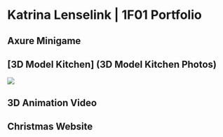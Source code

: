 # Katrina Lenselink | 1F01 Portfolio

## Axure Minigame 




## [3D Model Kitchen] (3D Model Kitchen Photos) 
![](images/Kitchen_View_2.jpg)




## 3D Animation Video 




## Christmas Website 
